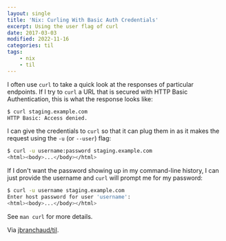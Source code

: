 ```yaml
---
layout: single
title: 'Nix: Curling With Basic Auth Credentials'
excerpt: Using the user flag of curl
date: 2017-03-03
modified: 2022-11-16
categories: til
tags:
    - nix
    - til
---
```


I often use `curl` to take a quick look at the responses of particular
endpoints. If I try to `curl` a URL that is secured with HTTP Basic
Authentication, this is what the response looks like:

```bash
$ curl staging.example.com
HTTP Basic: Access denied.
```

I can give the credentials to `curl` so that it can plug them in as it makes
the request using the `-u` (or `--user`) flag:

```bash
$ curl -u username:password staging.example.com
<html><body>...</body></html>
```

If I don't want the password showing up in my command-line history, I can
just provide the username and `curl` will prompt me for my password:

```bash
$ curl -u username staging.example.com
Enter host password for user 'username':
<html><body>...</body></html>
```

See `man curl` for more details.

Via [jbranchaud/til](https://github.com/jbranchaud/til).

